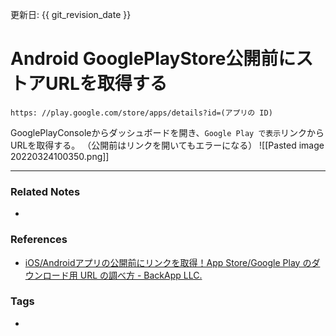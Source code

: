 更新日: {{ git_revision_date }}

# Android GooglePlayStore公開前にストアURLを取得する
`https: //play.google.com/store/apps/details?id=(アプリの ID)`

GooglePlayConsoleからダッシュボードを開き、`Google Play で表示`リンクからURLを取得する。
（公開前はリンクを開いてもエラーになる）
![[Pasted image 20220324100350.png]]


----
### Related Notes
- 

### References
- [iOS/Androidアプリの公開前にリンクを取得！App Store/Google Play のダウンロード用 URL の調べ方 - BackApp LLC.](https://backapp.co.jp/blog/11866)

### Tags
- 